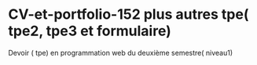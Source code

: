 # CV-et-portfolio-152 plus autres tpe( tpe2, tpe3 et formulaire)
Devoir ( tpe) en programmation web du deuxième semestre( niveau1)
